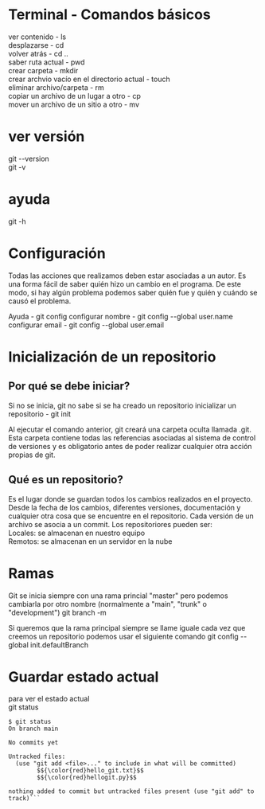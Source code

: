 # Terminal - Comandos básicos
ver contenido - ls <br>
desplazarse - cd <directorio><br>
volver atrás - cd ..<br>
saber ruta actual - pwd<br>
crear carpeta - mkdir <nombre><br>
crear archvio vacío en el directorio actual - touch <nombre><br>
eliminar archivo/carpeta - rm <nombre><br>
copiar un archivo de un lugar a otro - cp <nombre> <directorio><br>
mover un archivo de un sitio a otro - mv <nombre> <directorio><br>



# ver versión
git --version <br>
git -v

# ayuda
git -h

# Configuración
Todas las acciones que realizamos deben estar asociadas a un autor. Es una forma fácil de saber quién hizo un cambio en el programa. De este modo, si hay algún problema podemos saber quién fue y quién y cuándo se causó el problema.

Ayuda - git config
configurar nombre - git config --global user.name <nombre><br>
configurar email - git config --global user.email <email><br>

# Inicialización de un repositorio

## Por qué se debe iniciar?
Si no se inicia, git no sabe si se ha creado un repositorio
inicializar un repositorio - git init

Al ejecutar el comando anterior, git creará una carpeta oculta llamada .git. Esta carpeta contiene todas las referencias asociadas al sistema de control de versiones y es obligatorio antes de poder realizar cualquier otra acción propias de git.

## Qué es un repositorio?
Es el lugar donde se guardan todos los cambios realizados en el proyecto. Desde la fecha de los cambios, diferentes versiones, documentación y cualquier otra cosa que se encuentre en el repositorio. Cada versión de un archivo se asocia a un commit.
Los repositoriores pueden ser: <br>
Locales: se almacenan en nuestro equipo<br>
Remotos: se almacenan en un servidor en la nube

# Ramas
Git se inicia siempre con una rama princial "master" pero podemos cambiarla por otro nombre (normalmente a "main", "trunk" o "development")
git branch -m <nombre>

Si queremos que la rama principal siempre se llame iguale cada vez que creemos un repositorio podemos usar el siguiente comando
git config --global init.defaultBranch <nombre>

# Guardar estado actual
para ver el estado actual<br>
git status

```
$ git status
On branch main

No commits yet

Untracked files:
  (use "git add <file>..." to include in what will be committed)
        $${\color{red}hello_git.txt}$$	
        $${\color{red}hellogit.py}$$

nothing added to commit but untracked files present (use "git add" to track)```




